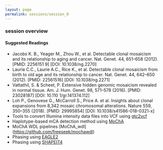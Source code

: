 ```yaml
---
layout: page
permalink: sessions/session_8
---
```


### session overview


#### Suggested Readings
- Jacobs K. B., Yeager M., Zhou W., et al. Detectable clonal mosaicism and its relationship to aging and cancer. Nat. Genet. 44, 651–658 (2012). [PMID: 2256151
9] [DOI: 10.1038/ng.2270]
- Laurie C.C., Laurie A.C., Rice K., et al. Detectable clonal mosaicism from birth to old age and its relationship to cancer.  Nat. Genet. 44, 642–650 (2012). 
[PMID: 22561516] [DOI: 10.1038/ng.2271]
- Vattathil, S. & Scheet, P. Extensive hidden genomic mosaicism revealed in normal tissue. Am. J. Hum. Genet. 98, 571–578 (2016). [PMID: 23028187] [DOI: 10.110
1/gr.141374.112]
- Loh P., Genovese G., McCarroll S., Price A. et al. Insights about clonal expansions from 8,342 mosaic
chromosomal alterations. Nature 559, 350–355 (2018). [PMID: 29995854] [DOI: 10.1038/s41586-018-0321-x]
- Tools to convert Illumina intensity data files into VCF using [gtc2vcf](https://github.com/freeseek/gtc2vcf)
- Haplotype-based mCA detection method using [MoChA](https://github.com/freeseek/mocha) 
- MoChA WDL pipelines [MoChA_wdl] (https://github.com/freeseek/mochawdl)
- Phasing using [EAGLE2](https://alkesgroup.broadinstitute.org/Eagle)
- Phasing using [SHAPEIT4](https://odelaneau.github.io/shapeit4)

